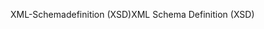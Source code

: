 <span data-ttu-id="a3e54-101">XML-Schemadefinition (XSD)</span><span class="sxs-lookup"><span data-stu-id="a3e54-101">XML Schema Definition (XSD)</span></span>